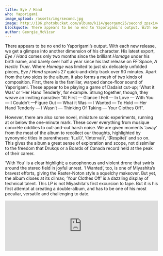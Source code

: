 ```yaml
---
title: Eye / Hand
who: Yaporigami
image_upload: /assets/img/second.jpg
image: http://i86.photobucket.com/albums/k114/georgemc25/second_zpsxivcejpo.jpg
blockquote: There appears to be no end to Yaporigami’s output. With each new release, we get a glimpse into another dimension of his character.
author: Georgie_McVicar
---
```

There appears to be no end to Yaporigami’s output. With each new release, we get a glimpse into another dimension of his character. His latest export, _Eye / Hand_ comes only two months since the brilliant _Homage_ under his birth name, and barely over half a year since his last release on FF`Space, _A Hectic Truer_. Where _Homage_ was limited to just six delicately unfolded pieces, _Eye / Hand_ sprawls 27 quick-and-dirty track over 90 minutes. Apart from the two sides to the album, it also forms a mesh of two kinds of composition. First, there is the familiar, warped dance-floor sound of Yaporigami. These appear to be playing a game of Dadaist cut-up; ‘What it Was’ or ‘Her Hand Tenderly’, for example. Strung together, though, they weave an inviting narrative: “At First — Glance I Fell — In Love — With You — I Couldn’t —Figure Out — What it Was — I Wanted — To Hold — Her Hand Tenderly — I Wasn’t — Thinking Of Taking — Your Clothes Off”. 

However, there are also some novel, miniature sonic experiments, running at or below the one-minute mark. These cover everything from musique concrète oddities to out-and-out harsh noise. We are given moments ‘away’ from the meat of the album to recollect our thoughts, highlighted by synonymic titles in parentheses: ‘(Lull)’, ‘(Interval)’, ‘(Respite)’ and so on. This gives the album a great sense of exploration and scope, not dissimilar to the freedom that Drukqs or a Boards of Canada record held at the peak of their career. 

‘With You’ is a clear highlight; a cacophonous and violent drone that swirls around the stereo field in joyful unrest. ‘I Wanted’, too, is one of Miyashita’s bravest efforts, giving the Raster-Noton style a squelchy makeover. But yet, the album closes at its climax; ‘Your Clothes Off’ is a dazzling display of technical talent. This LP is not Miyashita's first excursion to tape. But it is his first attempt at creating a double-album, and has to be one of his most peculiar, versatile and challenging to date. 

<iframe width="100%" height="166" scrolling="no" frameborder="no" src="https://w.soundcloud.com/player/?url=https%3A//api.soundcloud.com/tracks/229949237&color=8e8b8a&auto_play=false&hide_related=false&show_comments=true&show_user=true&show_reposts=false"></iframe>